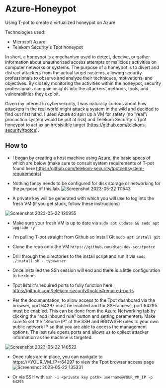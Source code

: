 # Azure-Honeypot
Using T-pot to create a virtualized honeypot on Azure

Technologies used:
- Microsoft Azure
- Telekom Security's Tpot honeypot

In short, a honeypot is a mechanism used to detect, deceive, or gather information about unauthorized access attempts or malicious activities on computer networks or systems. 
The purpose of a honeypot is to divert and distract attackers from the actual target systems, allowing security professionals to observe and analyze their techniques, motivations, and objectives. By closely monitoring the activities within the honeypot, security professionals can gain insights into the attackers' methods, tools, and vulnerabilities they exploit.

Given my interest in cybersecurity, I was naturally curious about how attackers in the real world might attack a system in the wild and decided to find out first hand. I used Azure so spin up a VM for safety (no "real"/ procuction system would be put at risk) and Telekom Security's Tpot honeypot to act as an irresistible  target (https://github.com/telekom-security/tpotce). 


## How to

- I began by creating a host machine using Azure, the basic specs of which are below (make sure to consult system requirements of T-pot found here https://github.com/telekom-security/tpotce#system-requirements)
- Nothing fancy needs to be configured for disk storage or networking for the purpose of this lab.
![Screenshot 2023-05-22 111542](https://github.com/HattMobb/Azure-Honeypot/assets/134090089/0139dc72-c3bd-4e9b-a78e-a5bf6ca40c4e)

- A private key will be generated with which you will use to log into the fresh VM (if you get stuck, follow these instructions)


![Screenshot 2023-05-22 120955](https://github.com/HattMobb/Azure-Honeypot/assets/134090089/0363f4fb-afb5-4413-a535-66993bc439b8)

- Make sure your fresh VM is up to date via 
  `sudo apt update && sudo apt upgrade -y`
 
- I'm pulling T-pot straight from Github so install Git
   `sudo apt install git`
  
 - Clone the repo onto the VM
  `https://github.com/dtag-dev-sec/tpotce`
  
 - Drill through the directories to the install script and run it via 
  `sudo ./install.sh --type=user` 
  
 - Once installed the SSh session will end and there is a little configuration to be done.
 - Tpot lists it's required ports to fully function here: https://github.com/telekom-security/tpotce#required-ports
 - Per the documentation, to allow access to the Tpot dashboard via the browser, port 64297 must be enabled and for SSH access, port 64295  must be enabled. This can be done from the Azure Networking tab by clicking the "add inbound rule" button and setting peramenters. Make sure to set the "Source IP" of the SSH and BROWSER rules to your own public network IP so that you are able to access the management options. The last rule opens ports and allows us to collect attacker information as the machine is targeted.

![Screenshot 2023-05-22 140522](https://github.com/HattMobb/Azure-Honeypot/assets/134090089/59102268-127a-4b5a-9767-e444a45849fb)

- Once rules are in place, you can navigate to https://<YOUR_VM_IP>:64297 to view the Tpot browser access page 
![Screenshot 2023-05-22 135331](https://github.com/HattMobb/Azure-Honeypot/assets/134090089/a396ce55-ffca-420e-ae3b-8af458dea243)

- Or via SSH with `ssh -i <private key path> username@YOUR_VM_IP -p 64295`


  

